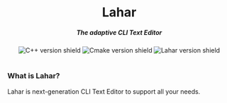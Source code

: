 <div align="center">
    <h1>Lahar</h1>
    <h5>The adaptive CLI Text Editor</h5>
    <img src="https://img.shields.io/badge/-C++17-black?logo=c%2B%2B&style=flat-square" alt="C++ version shield">  <img src="https://img.shields.io/badge/-CMake 3.19-black?logo=Cmake&style=flat-square" alt="Cmake version shield">
 <img src="https://img.shields.io/badge/-Lahar v0.0.1a1-black?logo=Windows%20Terminal&style=flat-square" alt="Lahar version shield">
</div>  
<h1></h1>
<h3>What is Lahar?</h3>
Lahar is next-generation CLI Text Editor to support all your needs.